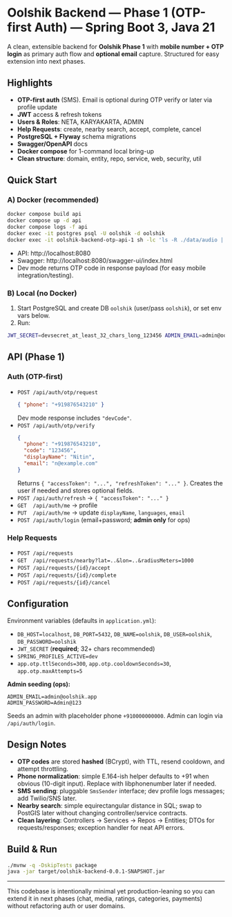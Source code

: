 # Oolshik Backend — Phase 1 (OTP-first Auth) — Spring Boot 3, Java 21

A clean, extensible backend for **Oolshik Phase 1** with **mobile number + OTP login** as primary auth flow and **optional email** capture. Structured for easy extension into next phases.

## Highlights

- **OTP-first auth** (SMS). Email is optional during OTP verify or later via profile update
- **JWT** access & refresh tokens
- **Users & Roles**: NETA, KARYAKARTA, ADMIN
- **Help Requests**: create, nearby search, accept, complete, cancel
- **PostgreSQL + Flyway** schema migrations
- **Swagger/OpenAPI** docs
- **Docker compose** for 1-command local bring-up
- **Clean structure**: domain, entity, repo, service, web, security, util

## Quick Start

### A) Docker (recommended)

```bash
docker compose build api
docker compose up -d api
docker compose logs -f api
docker exec -it postgres psql -U oolshik -d oolshik
docker exec -it oolshik-backend-otp-api-1 sh -lc 'ls -R ./data/audio || ls -R /data/audio'
```

- API: http://localhost:8080
- Swagger: http://localhost:8080/swagger-ui/index.html
- Dev mode returns OTP code in response payload (for easy mobile integration/testing).

### B) Local (no Docker)

1. Start PostgreSQL and create DB `oolshik` (user/pass `oolshik`), or set env vars below.
2. Run:

```bash
JWT_SECRET=devsecret_at_least_32_chars_long_123456 ADMIN_EMAIL=admin@oolshik.app ADMIN_PASSWORD=Admin@123 SPRING_PROFILES_ACTIVE=dev ./mvnw spring-boot:run
```

## API (Phase 1)

### Auth (OTP-first)

- `POST /api/auth/otp/request`
  ```json
  { "phone": "+919876543210" }
  ```
  Dev mode response includes `"devCode"`.
- `POST /api/auth/otp/verify`
  ```json
  {
    "phone": "+919876543210",
    "code": "123456",
    "displayName": "Nitin",
    "email": "n@example.com"
  }
  ```
  Returns `{ "accessToken": "...", "refreshToken": "..." }`. Creates the user if needed and stores optional fields.
- `POST /api/auth/refresh` → `{ "accessToken": "..." }`
- `GET  /api/auth/me` → profile
- `PUT  /api/auth/me` → update `displayName`, `languages`, `email`
- `POST /api/auth/login` (email+password; **admin only** for ops)

### Help Requests

- `POST /api/requests`
- `GET  /api/requests/nearby?lat=..&lon=..&radiusMeters=1000`
- `POST /api/requests/{id}/accept`
- `POST /api/requests/{id}/complete`
- `POST /api/requests/{id}/cancel`

## Configuration

Environment variables (defaults in `application.yml`):

- `DB_HOST=localhost`, `DB_PORT=5432`, `DB_NAME=oolshik`, `DB_USER=oolshik`, `DB_PASSWORD=oolshik`
- `JWT_SECRET` (**required**; 32+ chars recommended)
- `SPRING_PROFILES_ACTIVE=dev`
- `app.otp.ttlSeconds=300`, `app.otp.cooldownSeconds=30`, `app.otp.maxAttempts=5`

**Admin seeding (ops):**

```
ADMIN_EMAIL=admin@oolshik.app
ADMIN_PASSWORD=Admin@123
```

Seeds an admin with placeholder phone `+910000000000`. Admin can login via `/api/auth/login`.

## Design Notes

- **OTP codes** are stored **hashed** (BCrypt), with TTL, resend cooldown, and attempt throttling.
- **Phone normalization**: simple E.164-ish helper defaults to +91 when obvious (10-digit input). Replace with libphonenumber later if needed.
- **SMS sending**: pluggable `SmsSender` interface; dev profile logs messages; add Twilio/SNS later.
- **Nearby search**: simple equirectangular distance in SQL; swap to PostGIS later without changing controller/service contracts.
- **Clean layering**: Controllers → Services → Repos → Entities; DTOs for requests/responses; exception handler for neat API errors.

## Build & Run

```bash
./mvnw -q -DskipTests package
java -jar target/oolshik-backend-0.0.1-SNAPSHOT.jar
```

---

This codebase is intentionally minimal yet production-leaning so you can extend it in next phases (chat, media, ratings, categories, payments) without refactoring auth or user domains.
